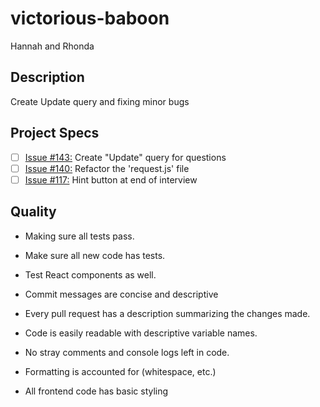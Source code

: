 # victorious-baboon

Hannah and Rhonda

## Description
Create Update query and fixing minor bugs

## Project Specs
- [ ] [Issue #143:](https://github.com/GuildCrafts/interview-app/issues/143) Create "Update" query for questions
- [ ] [Issue #140:](https://github.com/GuildCrafts/interview-app/issues/140) Refactor the 'request.js' file
- [ ] [Issue #117:](https://github.com/GuildCrafts/interview-app/issues/117) Hint button at end of interview

## Quality
* Making sure all tests pass.
* Make sure all new code has tests.
* Test React components as well.

* Commit messages are concise and descriptive
* Every pull request has a description summarizing the changes made.

* Code is easily readable with descriptive variable names.
* No stray comments and console logs left in code.
* Formatting is accounted for (whitespace, etc.)
* All frontend code has basic styling
